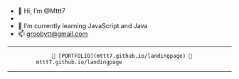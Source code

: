 - 👋 Hi, I’m @Mttt7
- 
- 🌱 I’m currently learning JavaScript and Java
- 📫 groobytt@gmail.com
--------------------------------------------------
                  👀 [PORTFOLIO](mttt7.github.io/landingpage) 👀 
             mttt7.github.io/landingpage 
--------------------------------------------------

<!---
Mttt7/Mttt7 is a ✨ special ✨ repository because its `README.md` (this file) appears on your GitHub profile.
You can click the Preview link to take a look at your changes.
--->
